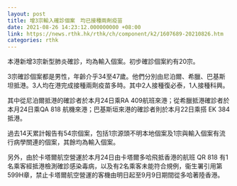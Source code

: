 ```yaml
---
layout: post
title: 增3宗輸入確診個案　均已接種兩劑疫苗
date: 2021-08-26 14:23:12.000000000 +08:00
link: https://news.rthk.hk/rthk/ch/component/k2/1607689-20210826.htm
categories: rthk
---
```


本港新增3宗新型肺炎確診，均為輸入個案。初步確診個案約有20宗。

3宗確診個案都是男性，年齡介乎34至47歲。他們分別由尼泊爾、希臘、巴基斯坦抵港。3人均在港完成接種兩劑疫苗多時。其中2人接種復必泰，1人接種科興。

其中從尼泊爾抵港的確診者於本月24日乘RA 409航班來港；從希臘抵港確診者於本月24日乘QA 818 航機來港；巴基斯垣來港的確診者則於本月22日乘搭 EK 384 抵港。

過去14天累計報告有54宗個案，包括1宗源頭不明本地個案及1宗與輸入個案有流行病學關連的個案，其餘均為輸入個案。

另外，由於卡塔爾航空營運於本月24日由卡塔爾多哈飛抵香港的航班 QR 818 有1名乘客經抵港檢測確診感染毒病，以及有2名乘客未能符合規例，衞生署引用第599H章，禁止卡塔爾航空營運的客機由明日起至9月9日期間從多哈著陸香港。
